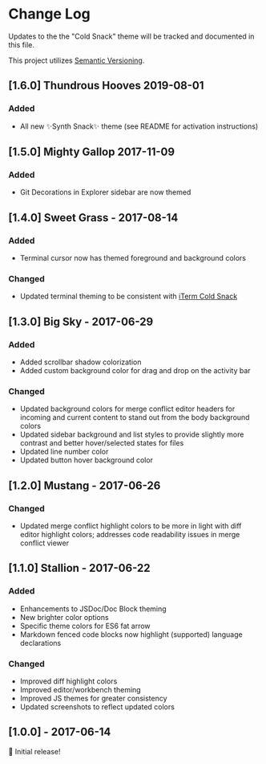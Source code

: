 # Change Log

Updates to the the "Cold Snack" theme will be tracked and documented in this file.

This project utilizes [Semantic Versioning](http://semver.org/). 

## [1.6.0] Thundrous Hooves 2019-08-01

### Added
- All new ✨Synth Snack✨ theme (see README for activation instructions)

## [1.5.0] Mighty Gallop 2017-11-09

### Added
- Git Decorations in Explorer sidebar are now themed

## [1.4.0] Sweet Grass - 2017-08-14

### Added
- Terminal cursor now has themed foreground and background colors

### Changed
- Updated terminal theming to be consistent with [iTerm Cold Snack](https://github.com/evrowe/iterm-cold-snack)

## [1.3.0] Big Sky - 2017-06-29

### Added
- Added scrollbar shadow colorization
- Added custom background color for drag and drop on the activity bar

### Changed
- Updated background colors for merge conflict editor headers for incoming and current content to stand out from the body background colors
- Updated sidebar background and list styles to provide slightly more contrast and better hover/selected states for files
- Updated line number color
- Updated button hover background color

## [1.2.0] Mustang - 2017-06-26

### Changed
- Updated merge conflict highlight colors to be more in light with diff editor highlight colors; addresses code readability issues in merge conflict viewer

## [1.1.0] Stallion - 2017-06-22

### Added
- Enhancements to JSDoc/Doc Block theming
- New brighter color options
- Specific theme colors for ES6 fat arrow
- Markdown fenced code blocks now highlight (supported) language declarations

### Changed
- Improved diff highlight colors
- Improved editor/workbench theming
- Improved JS themes for greater consistency
- Updated screenshots to reflect updated colors

## [1.0.0] - 2017-06-14

🎉 Initial release!